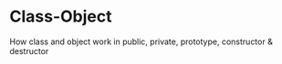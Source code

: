 # Class-Object
How class and object work in public, private, prototype, constructor &amp; destructor 
